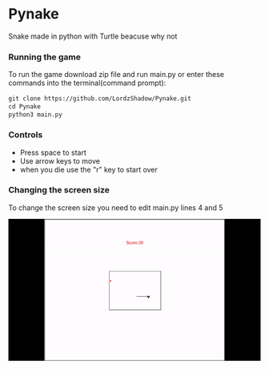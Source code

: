 # Pynake
Snake made in python with Turtle beacuse why not

### Running the game

To run the game download zip file and run main.py or enter these
commands into the terminal(command prompt):
```
git clone https://github.com/LordzShadow/Pynake.git
cd Pynake
python3 main.py
```

### Controls

- Press space to start
- Use arrow keys to move
- when you die use the "r" key to start over

### Changing the screen size
To change the screen size you need to edit main.py lines 4 and 5

![](demo.gif)

